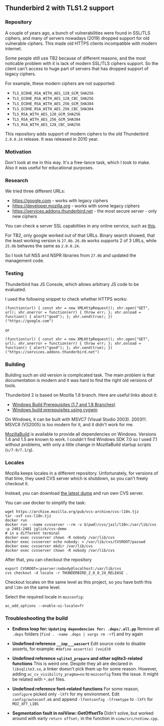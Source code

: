 ## Thunderbird 2 with TLS1.2 support

### Repository

A couple of years ago, a bunch of vulnerabilities were found in SSL/TLS ciphers,
and many of servers nowadays (2019) dropped support for old vulnerable ciphers.
This made old HTTPS clients incompatible with modern internet.

Some people still use TB2 because of different reasons, and the most noticable
problem with it is lack of modern SSL/TLS ciphers support. So the client can't
access to huge part of servers that has dropped support of legacy ciphers.

For example, these modern ciphers are not supported:

* `TLS_ECDHE_RSA_WITH_AES_128_GCM_SHA256`
* `TLS_ECDHE_RSA_WITH_AES_128_CBC_SHA256`
* `TLS_ECDHE_RSA_WITH_AES_256_GCM_SHA384`
* `TLS_ECDHE_RSA_WITH_AES_256_CBC_SHA384`
* `TLS_RSA_WITH_AES_128_GCM_SHA256`
* `TLS_RSA_WITH_AES_256_GCM_SHA384`
* `TLS_RSA_WITH_AES_128_CBC_SHA256`

This repository adds support of modern ciphers to the old Thunderbird
`2.0.0.24` release. It was released in 2010 year.

### Motivation

Don't look at me in this way. It's a free-lance task, which I took to make.
Also it was useful for educational purposes.

### Research

We tried three different URLs:

- https://google.com - works with legacy ciphers
- https://developer.mozilla.org - works with some legacy ciphers
- https://services.addons.thunderbird.net - the most secure server - only new ciphers

You can check a server SSL capabilities in any online service, such as [this](https://www.immuniweb.com/ssl/?id=luzhIsoj).

For TB2, only google worked out of that URLs. Binary search showed,
that the least working version is `27.0b`. `26.0b` works supports 2 of 3 URLs,
while `25.0b` behaves the same as `2.0.0.24`.

So I took full NSS and NSPR libraries from `27.0b` and updated the management code.

### Testing

Thunderbird has JS Console, which allows arbitrary JS code to be evaluated.

I used the following snippet to check whether HTTPS works:

    (function(url) { const xhr = new XMLHttpRequest(); xhr.open("GET", url); xhr.onerror = function(err) { throw err; }; xhr.onload = function() { alert("good"); }; xhr.send(true); })("https://google.com")

or

    (function(url) { const xhr = new XMLHttpRequest(); xhr.open("GET", url); xhr.onerror = function(err) { throw err; }; xhr.onload = function() { alert("good"); }; xhr.send(true); })("https://services.addons.thunderbird.net")

### Building

Building such an old version is complicated task. The main problem is that
documentation is modern and it was hard to find the right old versions of tools.

Thunderbird 2 is based on Mozilla 1.8 branch. Here are useful links about it:

- [Windows Build Prerequisites (1.7 and 1.8 Branches)](https://developer.mozilla.org/en-US/docs/Mozilla/Developer_guide/Build_Instructions/Windows_Build_Prerequisites_%281.7_and_1.8_Branches%29)
- [Windows build prerequisites using cygwin](https://developer.mozilla.org/en-US/docs/Mozilla/Developer_guide/Build_Instructions/Windows_build_prerequisites_using_cygwin#Software_Requirements)

On Windows, it can be built with MSVC7 (Visual Studio 2003). 2003!!!.
MSVC8 (VS2005) is too modern for it, and it didn't work for me.

[MozillaBuild](https://wiki.mozilla.org/MozillaBuild) is available to provide
all dependencies on Windows. Versions 1.4 and 1.5 are known to work.
I couldn't find Windows SDK 7.0 so I used 7.1 without problems, with
only a little change in MozillaBuild startup scripts (`s/7.0/7.1/g`).

### Locales

Mozilla keeps locales in a different repository. Unfortunately, for versions
of that time, they used CVS server which is shutdown, so you can't freely
checkout it.

Instead, you can download [the latest dump](https://archive.mozilla.org/pub/vcs-archive/cvs-l10n.tjz)
and run own CVS server.

You can use docker to simplify the task:

    wget https://archive.mozilla.org/pub/vcs-archive/cvs-l10n.tjz
    tar -xvf cvs-l10n.tjz
    docker run
    docker run --name cvsserver --rm -v $(pwd)/cvs/jail/l10n:/var/lib/cvs -p 2401:2401 jglick/cvs-demo
    # in a different terminal
    docker exec cvsserver chown -R nobody /var/lib/cvs
    docker exec cvsserver echo nobody: > /var/lib/cvs/CVSROOT/passwd
    docker exec cvsserver mkdir /var/lib/cvs
    docker exec cvsserver chown -R nobody /var/lib/cvs

After that, you can checkout the repository

    export CVSROOT=:pserver:nobody@localhost:/var/lib/cvs
    cvs checkout -d locale -r THUNDERBIRD_2_0_0_24_RELEASE .

Checkout locales on the same level as this project,
so you have both this and `l10n` on the same level.

Select the required locale in `mozconfig`:

    ac_add_options --enable-ui-locale=fr

### Troubleshooting the build

* **Endless loop for: `Updating dependencies for: .deps/.all.pp`**
  Remove all `.deps` folders (`find . -name .deps | xargs rm -rf`) and try again

* **Undefined reference `__imp___wassert`**
  Edit source code to disable asserts, for example: `#define assert(x) (void)0`

* **Undefined reference `sqlite3_prepare` and other sqlite3-related functions**
  This is weird one. Despite they all are declared in `libsqlite3.so`, a linker
  doesn't pick them up for some reason. However, adding `ac_cv_visibility_pragma=no`
  to `mozconfig` fixes the issue. It might be related with `*.def` files.

* **Undefined reference font-related functions**
  For some reason, `configure` picked only `-lXft` for my environment.
  Edit `config/autoconf.mk` and append `-lfontconfig -lfreetype` to `-lXft`
  for `MOZ_XFT_LIBS`

* **Segmentation fault in nsIView::GetOffsetTo**
  Didn't solve, but worked around with early `return offset;` in the function in `view/src/nsView.cpp`.
